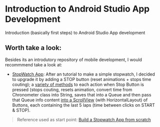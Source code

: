 # Introduction to Android Studio App Development
Introduction (basically first steps) to Android Studio App development

## Worth take a look:

Besides its an introdutory repository of mobile development, I would recommmend take a look at:

- [StopWatch App](/StopWatch/app/src/main): After an tutorial to make a simple stopwatch, I decided to upgrade it by adding a STOP button (reset animations + stops time couting); a [variety of methods](/StopWatch/app/src/main/java/com/example/myapplication/StopWatch.java) to each action when Stop Button is pressed (stops couting, resets animation, convert time from Chronometer class into String, saves that into a Queue and then pass that Queue info content [into a ScrollView](https://gist.github.com/thiagojacinto/06ac72c9239162432c4ab8a083d855b8) (with HorizontalLayout) of Buttons, each containing the last 5 laps (time between clicks on START & STOP). 
> Reference used as start point: [Build a Stopwatch App from scratch](https://youtu.be/gqn7HqTnOPA)
